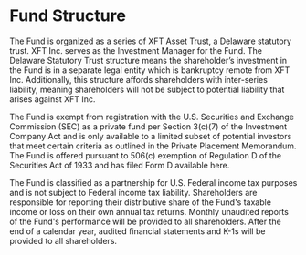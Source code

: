 # Fund Structure

The Fund is organized as a series of XFT Asset Trust, a Delaware statutory trust. XFT Inc. serves as the Investment Manager for the Fund. The Delaware Statutory Trust structure means the shareholder’s investment in the Fund is in a separate legal entity which is bankruptcy remote from XFT Inc. Additionally, this structure affords shareholders with inter-series liability, meaning shareholders will not be subject to potential liability that arises against XFT Inc.

The Fund is exempt from registration with the U.S. Securities and Exchange Commission (SEC) as a private fund per Section 3(c)(7) of the Investment Company Act and is only available to a limited subset of potential investors that meet certain criteria as outlined in the Private Placement Memorandum. The Fund is offered pursuant to 506(c) exemption of Regulation D of the Securities Act of 1933 and has filed Form D available here.

The Fund is classified as a partnership for U.S. Federal income tax purposes and is not subject to Federal income tax liability. Shareholders are responsible for reporting their distributive share of the Fund's taxable income or loss on their own annual tax returns. Monthly unaudited reports of the Fund's performance will be provided to all shareholders. After the end of a calendar year, audited financial statements and K-1s will be provided to all shareholders.
